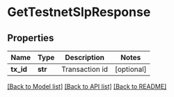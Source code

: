 # GetTestnetSlpResponse

## Properties
Name | Type | Description | Notes
------------ | ------------- | ------------- | -------------
**tx_id** | **str** | Transaction id | [optional] 

[[Back to Model list]](../README.md#documentation-for-models) [[Back to API list]](../README.md#documentation-for-api-endpoints) [[Back to README]](../README.md)


